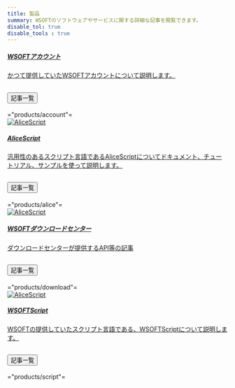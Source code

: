 ```yaml
---
title: 製品
summary: WSOFTのソフトウェアやサービスに関する詳細な記事を閲覧できます。
disable_tol: true
disable_tools : true
---
```


<div class="card mb-3">
    <a href="account" class="row g-0 text-reset text-decoration-none">
    <div class="col-md-3 d-flex justify-content-center">
            <i class="bi bi-person-circle" style="font-size: 700%;"></i>
    </div>
    <div class="col-md">
        <div class="card-body">
            <h5 class="card-title">WSOFTアカウント</h5>
            <div class="card-text">
                <p>かつて提供していたWSOFTアカウントについて説明します。</p>
            </div>
        </div>
    </div>
    </a>
    <div class="accordion">
        <div class="accordion-item">
            <h2 class="accordion-header" id="panelsStayOpen-headingOne3">
                <button class="accordion-button collapsed" type="button" data-bs-toggle="collapse" data-bs-target="#panelsStayOpen-collapseOne3" aria-expanded="false" aria-controls="panelsStayOpen-collapseOne3">
                    記事一覧
                </button>
            </h2>
            <div id="panelsStayOpen-collapseOne3" class="accordion-collapse collapse" aria-labelledby="panelsStayOpen-headingOne3">
                <div class="accordion-body">
                    ="products/account"=
                </div>
            </div>
        </div>
    </div>
</div>

<div class="card mb-3">
    <a href="alice" class="row g-0 text-reset text-decoration-none">
    <div class="col-md-3 d-flex justify-content-center">
            <img src="https://wsoft.ws/products/AliceScript.svg" class="card-img-top bg-white" alt="AliceScript">
    </div>
    <div class="col-md">
        <div class="card-body">
            <h5 class="card-title">AliceScript</h5>
            <div class="card-text">
                <p>汎用性のあるスクリプト言語であるAliceScriptについてドキュメント、チュートリアル、サンプルを使って説明します。</p>
            </div>
        </div>
    </div>
    </a>
    <div class="accordion">
        <div class="accordion-item">
            <h2 class="accordion-header" id="panelsStayOpen-headingOne4">
                <button class="accordion-button collapsed" type="button" data-bs-toggle="collapse" data-bs-target="#panelsStayOpen-collapseOne4" aria-expanded="false" aria-controls="panelsStayOpen-collapseOne4">
                    記事一覧
                </button>
            </h2>
            <div id="panelsStayOpen-collapseOne4" class="accordion-collapse collapse" aria-labelledby="panelsStayOpen-headingOne4">
                <div class="accordion-body">
                    ="products/alice"=
                </div>
            </div>
        </div>
    </div>
</div>

<div class="card mb-3">
    <a href="download" class="row g-0 text-reset text-decoration-none">
    <div class="col-md-3 d-flex justify-content-center">
            <img src="https://wsoft.ws/products/WSOFTDownloadCenter.svg" class="card-img-top bg-white" alt="AliceScript">
    </div>
    <div class="col-md">
        <div class="card-body">
            <h5 class="card-title">WSOFTダウンロードセンター</h5>
            <div class="card-text">
                <p>ダウンロードセンターが提供するAPI等の記事</p>
            </div>
        </div>
    </div>
    </a>
    <div class="accordion">
        <div class="accordion-item">
            <h2 class="accordion-header" id="panelsStayOpen-headingOne5">
                <button class="accordion-button collapsed" type="button" data-bs-toggle="collapse" data-bs-target="#panelsStayOpen-collapseOne5" aria-expanded="false" aria-controls="panelsStayOpen-collapseOne5">
                    記事一覧
                </button>
            </h2>
            <div id="panelsStayOpen-collapseOne5" class="accordion-collapse collapse" aria-labelledby="panelsStayOpen-headingOne5">
                <div class="accordion-body">
                    ="products/download"=
                </div>
            </div>
        </div>
    </div>
</div>

<div class="card mb-3">
    <a href="script" class="row g-0 text-reset text-decoration-none">
    <div class="col-md-3 d-flex justify-content-center">
            <img src="https://wsoft.ws/products/WSOFTScript.png" class="card-img-top bg-white" alt="AliceScript">
    </div>
    <div class="col-md">
        <div class="card-body">
            <h5 class="card-title">WSOFTScript</h5>
            <div class="card-text">
                <p>WSOFTの提供していたスクリプト言語である、WSOFTScriptについて説明します。</p>
            </div>
        </div>
    </div>
    </a>
    <div class="accordion">
        <div class="accordion-item">
            <h2 class="accordion-header" id="panelsStayOpen-headingOne6">
                <button class="accordion-button collapsed" type="button" data-bs-toggle="collapse" data-bs-target="#panelsStayOpen-collapseOne6" aria-expanded="false" aria-controls="panelsStayOpen-collapseOne6">
                    記事一覧
                </button>
            </h2>
            <div id="panelsStayOpen-collapseOne6" class="accordion-collapse collapse" aria-labelledby="panelsStayOpen-headingOne6">
                <div class="accordion-body">
                    ="products/script"=
                </div>
            </div>
        </div>
    </div>
</div>